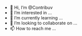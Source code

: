 - 👋 Hi, I’m @Contribuv
- 👀 I’m interested in ...
- 🌱 I’m currently learning ...
- 💞️ I’m looking to collaborate on ...
- 📫 How to reach me ...

<!---
Contribuv/Contribuv is a ✨ special ✨ repository because its `README.md` (this file) appears on your GitHub profile.
You can click the Preview link to take a look at your changes.
--->
